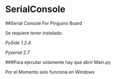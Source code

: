 # SerialConsole
##Serial Console For Pinguino Board

Se requiere tener instalado:

*PySide 1.2.4*

*Pyserial 2.7*

###Para ejecutar solamente hay que abrir Main.py

Por el Momento solo funciona en Windows
